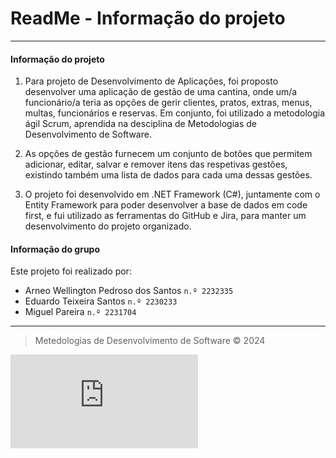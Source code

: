 ReadMe - Informação do projeto
==============================
----

#### Informação do projeto

1)  Para projeto de Desenvolvimento de Aplicações, foi proposto desenvolver uma aplicação de gestão de uma cantina, onde um/a funcionário/a teria as opções de gerir clientes, pratos, extras, menus, multas, funcionários e reservas. Em conjunto, foi utilizado a metodologia ágil Scrum, aprendida na desciplina de Metodologias de Desenvolvimento de Software.

2) As opções de gestão furnecem um conjunto de botões que permitem adicionar, editar, salvar e remover itens das respetivas gestões, existindo também uma lista de dados para cada uma dessas gestões.

3) O projeto foi desenvolvido em .NET Framework (C#), juntamente com o Entity Framework para poder desenvolver a base de dados em code first, e fui utilizado as ferramentas do GitHub e Jira, para manter um desenvolvimento do projeto organizado.

#### Informação do grupo


Este projeto foi realizado por:
* Arneo Wellington Pedroso dos Santos `n.º 2232335`
* Eduardo Teixeira Santos `n.º 2230233`
* Miguel Pareira `n.º 2231704`

---

>Metedologias de Desenvolvimento de Software © 2024

![Image](https://www.ipleiria.pt/wp-content/webpc-passthru.php?src=https://www.ipleiria.pt/wp-content/uploads/2021/10/estg_h-01.png&nocache=1)
